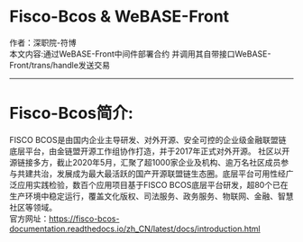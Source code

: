 # Fisco-Bcos & WeBASE-Front
作者：深职院-符博<br>
本文内容:通过WeBASE-Front中间件部署合约 并调用其自带接口WeBASE-Front/trans/handle发送交易


---------------------------------------
# Fisco-Bcos简介: <br>
FISCO BCOS是由国内企业主导研发、对外开源、安全可控的企业级金融联盟链底层平台，由金链盟开源工作组协作打造，并于2017年正式对外开源。
社区以开源链接多方，截止2020年5月，汇聚了超1000家企业及机构、逾万名社区成员参与共建共治，发展成为最大最活跃的国产开源联盟链生态圈。底层平台可用性经广泛应用实践检验，数百个应用项目基于FISCO BCOS底层平台研发，超80个已在生产环境中稳定运行，覆盖文化版权、司法服务、政务服务、物联网、金融、智慧社区等领域。<br>
官方网址：https://fisco-bcos-documentation.readthedocs.io/zh_CN/latest/docs/introduction.html
